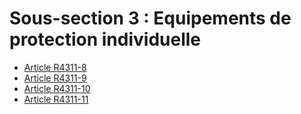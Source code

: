 # Sous-section 3 : Equipements de protection individuelle

* [Article R4311-8](./LEGIARTI000019760811.md)
* [Article R4311-9](./LEGIARTI000019760876.md)
* [Article R4311-10](./LEGIARTI000019760880.md)
* [Article R4311-11](./LEGIARTI000019760870.md)
